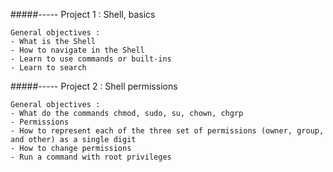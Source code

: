 #####----- Project 1 : Shell, basics

	General objectives :
	- What is the Shell
	- How to navigate in the Shell 
	- Learn to use commands or built-ins
	- Learn to search 

#####----- Project 2 : Shell permissions 

	General objectives : 
	- What do the commands chmod, sudo, su, chown, chgrp 
	- Permissions
	- How to represent each of the three set of permissions (owner, group, and other) as a single digit
	- How to change permissions
	- Run a command with root privileges




